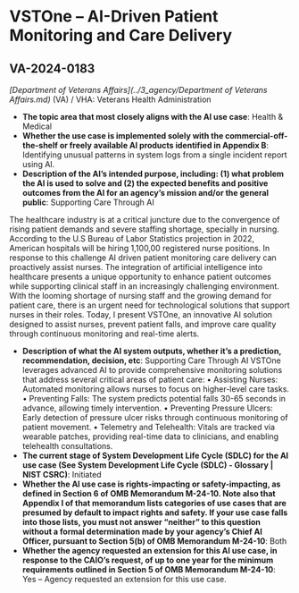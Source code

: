 # VSTOne – AI-Driven Patient Monitoring and Care Delivery
## VA-2024-0183
_[Department of Veterans Affairs](../3_agency/Department of Veterans Affairs.md)_ (VA) / VHA: Veterans Health Administration


+ **The topic area that most closely aligns with the AI use case**: Health & Medical
+ **Whether the use case is implemented solely with the commercial-off-the-shelf or freely available AI products identified in Appendix B**: Identifying unusual patterns in system logs from a single incident report using AI.
+ **Description of the AI’s intended purpose, including: (1) what problem the AI is used to solve and (2) the expected benefits and positive outcomes from the AI for an agency’s mission and/or the general public**: Supporting Care Through AI

The healthcare industry is at a critical juncture due to the convergence of rising patient demands and severe staffing shortage, specially in nursing. According to the U.S Bureau of Labor Statistics projection in 2022, American hospitals will be hiring 1,100,00 registered nurse positions. In response to this challenge AI driven patient monitoring care delivery can proactively assist nurses.
The integration of artificial intelligence into healthcare presents a unique opportunity to enhance patient outcomes while supporting clinical staff in an increasingly challenging environment. With the looming shortage of nursing staff and the growing demand for patient care, there is an urgent need for technological solutions that support nurses in their roles. Today, I present VSTOne, an innovative AI solution designed to assist nurses, prevent patient falls, and improve care quality through continuous monitoring and real-time alerts.
+ **Description of what the AI system outputs, whether it’s a prediction, recommendation, decision, etc**: Supporting Care Through AI VSTOne leverages advanced AI to provide comprehensive monitoring solutions that address several critical areas of patient care: • Assisting Nurses: Automated monitoring allows nurses to focus on higher-level care tasks. • Preventing Falls: The system predicts potential falls 30-65 seconds in advance, allowing timely intervention. • Preventing Pressure Ulcers: Early detection of pressure ulcer risks through continuous monitoring of patient movement. • Telemetry and Telehealth: Vitals are tracked via wearable patches, providing real-time data to clinicians, and enabling telehealth consultations.
+ **The current stage of System Development Life Cycle (SDLC) for the AI use case (See System Development Life Cycle (SDLC) - Glossary | NIST CSRC)**: Initiated
+ **Whether the AI use case is rights-impacting or safety-impacting, as defined in Section 6 of OMB Memorandum M-24-10. Note also that Appendix I of that memorandum lists categories of use cases that are presumed by default to impact rights and safety. If your use case falls into those lists, you must not answer “neither” to this question without a formal determination made by your agency’s Chief AI Officer, pursuant to Section 5(b) of OMB Memorandum M-24-10**: Both
+ **Whether the agency requested an extension for this AI use case, in response to the CAIO’s request, of up to one year for the minimum requirements outlined in Section 5 of OMB Memorandum M-24-10**: Yes – Agency requested an extension for this use case.